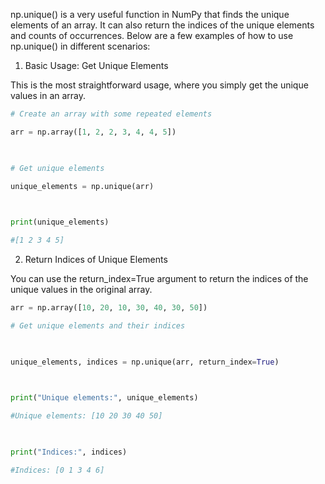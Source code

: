 
np.unique() is a very useful function in NumPy that finds the unique elements of an array. It can also return the indices of the unique elements and counts of occurrences. Below are a few examples of how to use np.unique() in different scenarios:

 

1. Basic Usage: Get Unique Elements

This is the most straightforward usage, where you simply get the unique values in an array.

 

 
```python
# Create an array with some repeated elements

arr = np.array([1, 2, 2, 3, 4, 4, 5])

 

# Get unique elements

unique_elements = np.unique(arr)

 

print(unique_elements)

#[1 2 3 4 5]
```
 

 

 

2. Return Indices of Unique Elements

You can use the return_index=True argument to return the indices of the unique values in the original array.

 
```python
arr = np.array([10, 20, 10, 30, 40, 30, 50])

# Get unique elements and their indices

 

unique_elements, indices = np.unique(arr, return_index=True)

 

print("Unique elements:", unique_elements)

#Unique elements: [10 20 30 40 50]

 

print("Indices:", indices)

#Indices: [0 1 3 4 6]
```